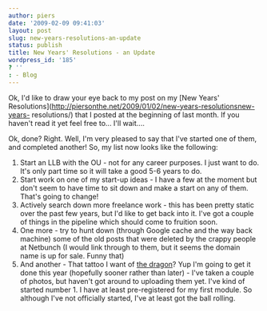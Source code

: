 ```yaml
---
author: piers
date: '2009-02-09 09:41:03'
layout: post
slug: new-years-resolutions-an-update
status: publish
title: New Years' Resolutions - an Update
wordpress_id: '185'
? ''
: - Blog
---
```


Ok, I'd like to draw your eye back to my post on my [New Years'
Resolutions](http://piersonthe.net/2009/01/02/new-years-resolutionsnew-years-
resolutions/) that I posted at the beginning of last month. If you haven't
read it yet feel free to... I'll wait....

Ok, done? Right. Well, I'm very pleased to say that I've started one of them,
and completed another! So, my list now looks like the following:

  1. Start an LLB with the OU - not for any career purposes. I just want to do. It's only part time so it will take a good 5-6 years to do.
  2. Start work on one of my start-up ideas - I have a few at the moment but don't seem to have time to sit down and make a start on any of them. That's going to change!
  3. Actively search down more freelance work - this has been pretty static over the past few years, but I'd like to get back into it. I've got a couple of things in the pipeline which should come to fruition soon.
  4. One more - try to hunt down (through Google cache and the way back machine) some of the old posts that were deleted by the crappy people at Netbunch (I would link through to them, but it seems the domain name is up for sale. Funny that)
  5. And another - That tattoo I want of [the dragon](http://flickr.com/photos/piers/96282904/)? Yup I'm going to get it done this year (hopefully sooner rather than later) - I've taken a couple of photos, but haven't got around to uploading them yet.
I've kind of started number 1. I have at least pre-registered for my first
module. So although I've not officially started, I've at least got the ball
rolling.

